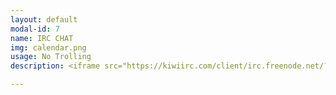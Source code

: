```yaml
---
layout: default
modal-id: 7
name: IRC CHAT
img: calendar.png
usage: No Trolling
description: <iframe src="https://kiwiirc.com/client/irc.freenode.net/?nick=guest_kiwi|?&theme=cli#ctrlh" style="border:0; width:100%; height:450px;"></iframe>

---
```

